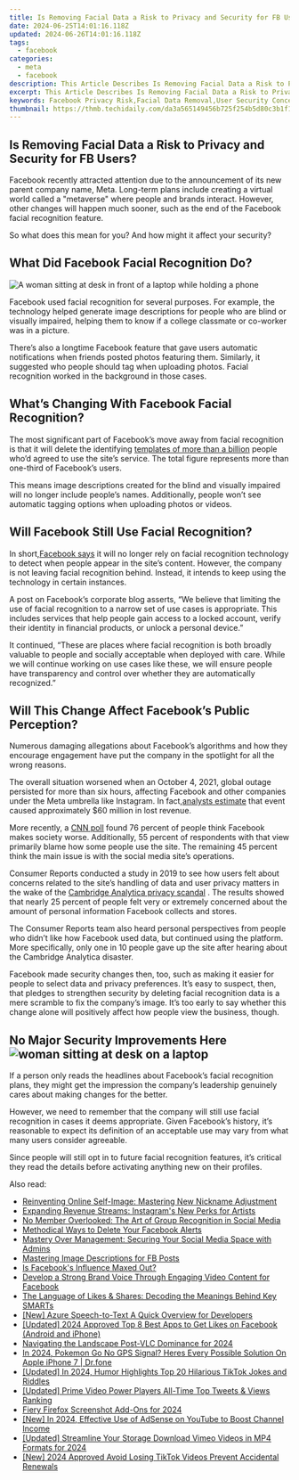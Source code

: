 ```yaml
---
title: Is Removing Facial Data a Risk to Privacy and Security for FB Users?
date: 2024-06-25T14:01:16.118Z
updated: 2024-06-26T14:01:16.118Z
tags:
  - facebook
categories:
  - meta
  - facebook
description: This Article Describes Is Removing Facial Data a Risk to Privacy and Security for FB Users?
excerpt: This Article Describes Is Removing Facial Data a Risk to Privacy and Security for FB Users?
keywords: Facebook Privacy Risk,Facial Data Removal,User Security Concerns,Social Media Privacy Issues,Data Deletion Dangers,Security Implications,Privacy Facial Data
thumbnail: https://thmb.techidaily.com/da3a565149456b725f254b5d80c3b1f1c06d74a5fc993d32dbb395957f6fba49.jpg
---
```


## Is Removing Facial Data a Risk to Privacy and Security for FB Users?

 Facebook recently attracted attention due to the announcement of its new parent company name, Meta. Long-term plans include creating a virtual world called a "metaverse" where people and brands interact. However, other changes will happen much sooner, such as the end of the Facebook facial recognition feature.

 So what does this mean for you? And how might it affect your security?

## What Did Facebook Facial Recognition Do?

![A woman sitting at desk in front of a laptop while holding a phone](https://static1.makeuseofimages.com/wordpress/wp-content/uploads/2021/11/woman-in-front-of-laptop-holding-phone.jpg)

 Facebook used facial recognition for several purposes. For example, the technology helped generate image descriptions for people who are blind or visually impaired, helping them to know if a college classmate or co-worker was in a picture.

 There’s also a longtime Facebook feature that gave users automatic notifications when friends posted photos featuring them. Similarly, it suggested who people should tag when uploading photos. Facial recognition worked in the background in those cases.

## What’s Changing With Facebook Facial Recognition?

 The most significant part of Facebook’s move away from facial recognition is that it will delete the identifying [templates of more than a billion](https://about.fb.com/news/2021/11/update-on-use-of-face-recognition/) people who’d agreed to use the site’s service. The total figure represents more than one-third of Facebook’s users.

 This means image descriptions created for the blind and visually impaired will no longer include people’s names. Additionally, people won’t see automatic tagging options when uploading photos or videos.

## Will Facebook Still Use Facial Recognition?

 In short,[Facebook says](http://www.makeuseof.com/meta-killing-facebooks-facial-recognition-system/) it will no longer rely on facial recognition technology to detect when people appear in the site’s content. However, the company is not leaving facial recognition behind. Instead, it intends to keep using the technology in certain instances.

 A post on Facebook’s corporate blog asserts, “We believe that limiting the use of facial recognition to a narrow set of use cases is appropriate. This includes services that help people gain access to a locked account, verify their identity in financial products, or unlock a personal device.”

 It continued, “These are places where facial recognition is both broadly valuable to people and socially acceptable when deployed with care. While we will continue working on use cases like these, we will ensure people have transparency and control over whether they are automatically recognized.”

## Will This Change Affect Facebook’s Public Perception?

 Numerous damaging allegations about Facebook’s algorithms and how they encourage engagement have put the company in the spotlight for all the wrong reasons.

 The overall situation worsened when an October 4, 2021, global outage persisted for more than six hours, affecting Facebook and other companies under the Meta umbrella like Instagram. In fact,[analysts estimate](http://journal.uptimeinstitute.com/too-big-to-fail-facebooks-global-outage/) that event caused approximately $60 million in lost revenue.

 More recently, a [CNN poll](http://edition.cnn.com/2021/11/10/business/cnn-poll-facebook/index.html) found 76 percent of people think Facebook makes society worse. Additionally, 55 percent of respondents with that view primarily blame how some people use the site. The remaining 45 percent think the main issue is with the social media site’s operations.

 Consumer Reports conducted a study in 2019 to see how users felt about concerns related to the site’s handling of data and user privacy matters in the wake of the [Cambridge Analytica privacy scandal](http://www.makeuseof.com/ways-facebook-invades-privacy-stop/) . The results showed that nearly 25 percent of people felt very or extremely concerned about the amount of personal information Facebook collects and stores.

 The Consumer Reports team also heard personal perspectives from people who didn’t like how Facebook used data, but continued using the platform. More specifically, only one in 10 people gave up the site after hearing about the Cambridge Analytica disaster.

 Facebook made security changes then, too, such as making it easier for people to select data and privacy preferences. It’s easy to suspect, then, that pledges to strengthen security by deleting facial recognition data is a mere scramble to fix the company’s image. It’s too early to say whether this change alone will positively affect how people view the business, though.

## No Major Security Improvements Here ![woman sitting at desk on a laptop](https://static1.makeuseofimages.com/wordpress/wp-content/uploads/2021/11/person-at-desk-on-laptop.jpg)

 If a person only reads the headlines about Facebook’s facial recognition plans, they might get the impression the company’s leadership genuinely cares about making changes for the better.

 However, we need to remember that the company will still use facial recognition in cases it deems appropriate. Given Facebook’s history, it’s reasonable to expect its definition of an acceptable use may vary from what many users consider agreeable.

 Since people will still opt in to future facial recognition features, it’s critical they read the details before activating anything new on their profiles.


<ins class="adsbygoogle"
     style="display:block"
     data-ad-format="autorelaxed"
     data-ad-client="ca-pub-7571918770474297"
     data-ad-slot="1223367746"></ins>



<ins class="adsbygoogle"
     style="display:block"
     data-ad-client="ca-pub-7571918770474297"
     data-ad-slot="8358498916"
     data-ad-format="auto"
     data-full-width-responsive="true"></ins>

<span class="atpl-alsoreadstyle">Also read:</span>
<div><ul>
<li><a href="https://facebook.techidaily.com/reinventing-online-self-image-mastering-new-nickname-adjustment/"><u>Reinventing Online Self-Image: Mastering New Nickname Adjustment</u></a></li>
<li><a href="https://facebook.techidaily.com/expanding-revenue-streams-instagrams-new-perks-for-artists/"><u>Expanding Revenue Streams: Instagram's New Perks for Artists</u></a></li>
<li><a href="https://facebook.techidaily.com/no-member-overlooked-the-art-of-group-recognition-in-social-media/"><u>No Member Overlooked: The Art of Group Recognition in Social Media</u></a></li>
<li><a href="https://facebook.techidaily.com/methodical-ways-to-delete-your-facebook-alerts/"><u>Methodical Ways to Delete Your Facebook Alerts</u></a></li>
<li><a href="https://facebook.techidaily.com/mastery-over-management-securing-your-social-media-space-with-admins/"><u>Mastery Over Management: Securing Your Social Media Space with Admins</u></a></li>
<li><a href="https://facebook.techidaily.com/mastering-image-descriptions-for-fb-posts/"><u>Mastering Image Descriptions for FB Posts</u></a></li>
<li><a href="https://facebook.techidaily.com/is-facebooks-influence-maxed-out/"><u>Is Facebook's Influence Maxed Out?</u></a></li>
<li><a href="https://facebook.techidaily.com/develop-a-strong-brand-voice-through-engaging-video-content-for-facebook/"><u>Develop a Strong Brand Voice Through Engaging Video Content for Facebook</u></a></li>
<li><a href="https://facebook.techidaily.com/the-language-of-likes-and-shares-decoding-the-meanings-behind-key-smarts/"><u>The Language of Likes & Shares: Decoding the Meanings Behind Key SMARTs</u></a></li>
<li><a href="https://extra-information.techidaily.com/new-azure-speech-to-text-a-quick-overview-for-developers/"><u>[New] Azure Speech-to-Text  A Quick Overview for Developers</u></a></li>
<li><a href="https://facebook-video-content.techidaily.com/updated-2024-approved-top-8-best-apps-to-get-likes-on-facebook-android-and-iphone/"><u>[Updated] 2024 Approved  Top 8 Best Apps to Get Likes on Facebook (Android and iPhone)</u></a></li>
<li><a href="https://extra-skills.techidaily.com/navigating-the-landscape-post-vlc-dominance-for-2024/"><u>Navigating the Landscape Post-VLC Dominance for 2024</u></a></li>
<li><a href="https://ios-pokemon-go.techidaily.com/in-2024-pokemon-go-no-gps-signal-heres-every-possible-solution-on-apple-iphone-7-drfone-by-drfone-virtual-ios/"><u>In 2024, Pokemon Go No GPS Signal? Heres Every Possible Solution On Apple iPhone 7 | Dr.fone</u></a></li>
<li><a href="https://tiktok-video-recordings.techidaily.com/updated-in-2024-humor-highlights-top-20-hilarious-tiktok-jokes-and-riddles/"><u>[Updated] In 2024, Humor Highlights  Top 20 Hilarious TikTok Jokes and Riddles</u></a></li>
<li><a href="https://twitter-videos.techidaily.com/updated-prime-video-power-players-all-time-top-tweets-and-views-ranking/"><u>[Updated] Prime Video Power Players  All-Time Top Tweets & Views Ranking</u></a></li>
<li><a href="https://screen-sharing-recording.techidaily.com/fiery-firefox-screenshot-add-ons-for-2024/"><u>Fiery Firefox Screenshot Add-Ons for 2024</u></a></li>
<li><a href="https://facebook-record-videos.techidaily.com/new-in-2024-effective-use-of-adsense-on-youtube-to-boost-channel-income/"><u>[New] In 2024, Effective Use of AdSense on YouTube to Boost Channel Income</u></a></li>
<li><a href="https://vimeo-videos.techidaily.com/updated-streamline-your-storage-download-vimeo-videos-in-mp4-formats-for-2024/"><u>[Updated] Streamline Your Storage  Download Vimeo Videos in MP4 Formats for 2024</u></a></li>
<li><a href="https://tiktok-videos.techidaily.com/new-2024-approved-avoid-losing-tiktok-videos-prevent-accidental-renewals/"><u>[New] 2024 Approved  Avoid Losing TikTok Videos  Prevent Accidental Renewals</u></a></li>
</ul></div>
